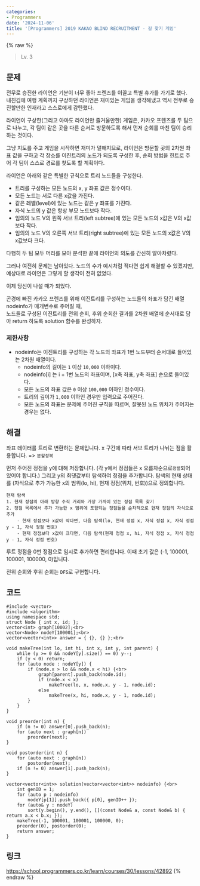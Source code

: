 ```yaml
---
categories:
- Programmers
date: '2024-11-06'
title: '[Programmers] 2019 KAKAO BLIND RECRUITMENT - 길 찾기 게임'
---
```


{% raw %}
> Lv. 3<br>

## 문제
전무로 승진한 라이언은 기분이 너무 좋아 프렌즈를 이끌고 특별 휴가를 가기로 했다.  
내친김에 여행 계획까지 구상하던 라이언은 재미있는 게임을 생각해냈고 역시 전무로 승진할만한 인재라고 스스로에게 감탄했다.

라이언이 구상한(그리고 아마도 라이언만 즐거울만한) 게임은, 카카오 프렌즈를 두 팀으로 나누고, 각 팀이 같은 곳을 다른 순서로 방문하도록 해서 먼저 순회를 마친 팀이 승리하는 것이다.

그냥 지도를 주고 게임을 시작하면 재미가 덜해지므로, 라이언은 방문할 곳의 2차원 좌표 값을 구하고 각 장소를 이진트리의 노드가 되도록 구성한 후, 순회 방법을 힌트로 주어 각 팀이 스스로 경로를 찾도록 할 계획이다.

라이언은 아래와 같은 특별한 규칙으로 트리 노드들을 구성한다.

-   트리를 구성하는 모든 노드의 x, y 좌표 값은 정수이다.
-   모든 노드는 서로 다른 x값을 가진다.
-   같은 레벨(level)에 있는 노드는 같은 y 좌표를 가진다.
-   자식 노드의 y 값은 항상 부모 노드보다 작다.
-   임의의 노드 V의 왼쪽 서브 트리(left subtree)에 있는 모든 노드의 x값은 V의 x값보다 작다.
-   임의의 노드 V의 오른쪽 서브 트리(right subtree)에 있는 모든 노드의 x값은 V의 x값보다 크다.

다행히 두 팀 모두 머리를 모아 분석한 끝에 라이언의 의도를 간신히 알아차렸다.  
  
그러나 여전히 문제는 남아있다. 노드의 수가 예시처럼 적다면 쉽게 해결할 수 있겠지만, 예상대로 라이언은 그렇게 할 생각이 전혀 없었다.

이제 당신이 나설 때가 되었다.

곤경에 빠진 카카오 프렌즈를 위해 이진트리를 구성하는 노드들의 좌표가 담긴 배열 nodeinfo가 매개변수로 주어질 때,  
노드들로 구성된 이진트리를 전위 순회, 후위 순회한 결과를 2차원 배열에 순서대로 담아 return 하도록 solution 함수를 완성하자.

### 제한사항
-   nodeinfo는 이진트리를 구성하는 각 노드의 좌표가 1번 노드부터 순서대로 들어있는 2차원 배열이다.
    -   nodeinfo의 길이는  `1`  이상  `10,000`  이하이다.
    -   nodeinfo[i] 는 i + 1번 노드의 좌표이며, [x축 좌표, y축 좌표] 순으로 들어있다.
    -   모든 노드의 좌표 값은  `0`  이상  `100,000`  이하인 정수이다.
    -   트리의 깊이가  `1,000`  이하인 경우만 입력으로 주어진다.
    -   모든 노드의 좌표는 문제에 주어진 규칙을 따르며, 잘못된 노드 위치가 주어지는 경우는 없다.

## 해결
좌표 데이터를 트리로 변환하는 문제입니다. x 구간에 따라 서브 트리가 나뉘는 점을 활용합니다. => `분할정복`<br>

먼저 주어진 정점을 y에 대해 저장합니다. (각 y에서 정점들은 x 오름차순으로`정렬`되어 있어야 합니다.) 그리고 y의 최댓값부터 탐색하여 정점을 추가합니다. 탐색의 현재 상태를 (자식으로 추가 가능한 x의 범위(lo, hi), 현재 정점(위치, 번호))으로 정의합니다.

```
현재 탐색
1. 현재 정점의 아래 방향 수직 거리와 가장 가까이 있는 정점 목록 찾기
2. 정점 목록에서 추가 가능한 x 범위에 포함되는 정점들을 순차적으로 현재 정점의 자식으로 추가
	- 현재 정점보다 x값이 작다면, 다음 탐색(lo, 현재 정점 x, 자식 정점 x, 자식 정점 y - 1, 자식 정점 번호)
	- 현재 정점보다 x값이 크다면, 다음 탐색(현재 정점 x, hi, 자식 정점 x, 자식 정점 y - 1, 자식 정점 번호)
```

루트 정점을 0번 정점으로 임시로 추가하면 편리합니다. 이때 초기 값은 (-1, 100001, 100001, 100000, 0)입니다.

전위 순회와 후위 순회는 `DFS`로 구현합니다.

## 코드
```
#include <vector>
#include <algorithm>
using namespace std;
struct Node { int x, id; };
vector<int> graph[10002];<br>
vector<Node> nodeY[100001];<br>
vector<vector<int>> answer = { {}, {} };<br>

void makeTree(int lo, int hi, int x, int y, int parent) {
    while (y >= 0 && nodeY[y].size() == 0) y--;
    if (y < 0) return;
    for (auto node : nodeY[y]) {
        if (node.x > lo && node.x < hi) {<br>
            graph[parent].push_back(node.id);
            if (node.x < x)
                makeTree(lo, x, node.x, y - 1, node.id);
            else
                makeTree(x, hi, node.x, y - 1, node.id);
        }
    }
}

void preorder(int n) {
    if (n != 0) answer[0].push_back(n);
    for (auto next : graph[n])
        preorder(next);
}

void postorder(int n) {
    for (auto next : graph[n])
        postorder(next);
    if (n != 0) answer[1].push_back(n);
}

vector<vector<int>> solution(vector<vector<int>> nodeinfo) {<br>
    int genID = 1;
    for (auto p : nodeinfo)
        nodeY[p[1]].push_back({ p[0], genID++ });
    for (auto& y : nodeY)
        sort(y.begin(), y.end(), [](const Node& a, const Node& b) { return a.x < b.x; });
    makeTree(-1, 100001, 100001, 100000, 0);
    preorder(0), postorder(0);
    return answer;
}
```

## 링크
https://school.programmers.co.kr/learn/courses/30/lessons/42892
{% endraw %}